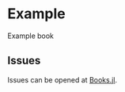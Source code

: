 # Example
Example book

## Issues

Issues can be opened at [Books.jl](https://github.com/JuliaBooks/Books.jl).
